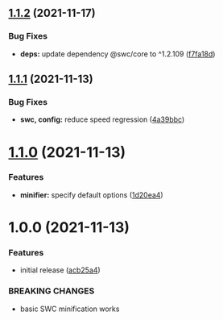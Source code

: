 ## [1.1.2](https://github.com/nullvoxpopuli/ember-cli-swc-minifier/compare/v1.1.1...v1.1.2) (2021-11-17)


### Bug Fixes

* **deps:** update dependency @swc/core to ^1.2.109 ([f7fa18d](https://github.com/nullvoxpopuli/ember-cli-swc-minifier/commit/f7fa18d3c7ee3a4ac1ea199703da886739634efb))

## [1.1.1](https://github.com/nullvoxpopuli/ember-cli-swc-minifier/compare/v1.1.0...v1.1.1) (2021-11-13)


### Bug Fixes

* **swc, config:** reduce speed regression ([4a39bbc](https://github.com/nullvoxpopuli/ember-cli-swc-minifier/commit/4a39bbc9e101f7b1a421ea6b631c9078f99973f7))

# [1.1.0](https://github.com/nullvoxpopuli/ember-cli-swc-minifier/compare/v1.0.0...v1.1.0) (2021-11-13)


### Features

* **minifier:** specify default options ([1d20ea4](https://github.com/nullvoxpopuli/ember-cli-swc-minifier/commit/1d20ea41aea2d7174228fcb42c3cb47e83be95d4))

# 1.0.0 (2021-11-13)


### Features

* initial release ([acb25a4](https://github.com/nullvoxpopuli/ember-cli-swc-minifier/commit/acb25a43639a869ef2bc68a50f6e49630812e74b))


### BREAKING CHANGES

* basic SWC minification works
